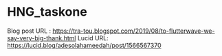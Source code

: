 # HNG_taskone
Blog post URL : https://tra-tou.blogspot.com/2019/08/to-flutterwave-we-say-very-big-thank.html
Lucid URL: https://lucid.blog/adesolahameedah/post/1566567370
